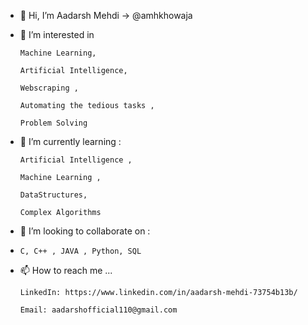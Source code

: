 - 👋 Hi, I’m Aadarsh Mehdi -> @amhkhowaja
- 👀 I’m interested in 

      Machine Learning,

      Artificial Intelligence,

      Webscraping ,

      Automating the tedious tasks ,

      Problem Solving

- 🌱 I’m currently learning :
      
      Artificial Intelligence ,
      
      Machine Learning ,
      
      DataStructures,
      
      Complex Algorithms 
- 💞️ I’m looking to collaborate on :
- 
      C, C++ , JAVA , Python, SQL

- 📫 How to reach me ...
      
      LinkedIn: https://www.linkedin.com/in/aadarsh-mehdi-73754b13b/
      
      Email: aadarshofficial110@gmail.com
<!---
amhkhowaja/amhkhowaja is a ✨ special ✨ repository because its `README.md` (this file) appears on your GitHub profile.
You can click the Preview link to take a look at your changes.
--->
